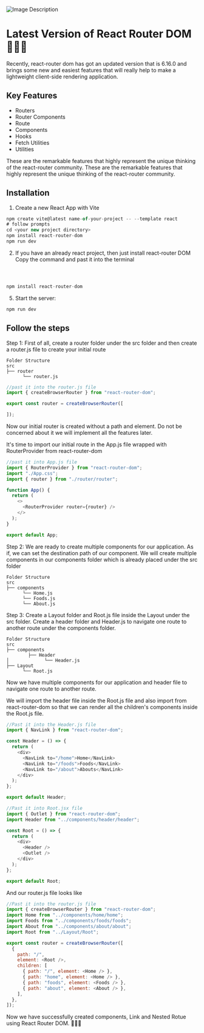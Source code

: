 
![Image Description](https://i.ibb.co/jvtTNxx/68747470733a2f2f692e6962622e636f2f33634b51707a6b2f312d75772d53417a6b6d612d4a4746662d302d476d762d5454.png)

# Latest Version of React Router DOM 🚀🚀🚀
 
Recently, react-router dom has got an updated version that is 6.16.0 and brings some new and easiest features that will really help to make a lightweight client-side rendering application.


## Key Features
- Routers
- Router Components
- Route
- Components
- Hooks
- Fetch Utilities
- Utilities

These are the remarkable features that highly represent the unique thinking of the react-router community. These are the remarkable features that highly represent the unique thinking of the react-router community.


## Installation
1. Create a new React App with Vite

```javascript
npm create vite@latest name-of-your-project -- --template react
# follow prompts
cd <your new project directory>
npm install react-router-dom
npm run dev
```

2. If you have an already react project, then just install react-router DOM
Copy the command and past it into the terminal

```javascript



npm install react-router-dom


```
5. Start the server: 
```javascript
npm run dev
```
## Follow the steps

Step 1: First of all, create a router folder under the src folder and then create a router.js file to create your initial route

```
Folder Structure
src
├── router
      └── router.js
```
```javascript
//past it into the router.js file
import { createBrowserRouter } from "react-router-dom";

export const router = createBrowserRouter([

]);
```
Now our initial router is created without a path and element. Do not be concerned about it we will implement all the features later.


It's time to import our initial route in the App.js file wrapped with RouterProvider from react-router-dom

```javascript
//past it into App.js file
import { RouterProvider } from "react-router-dom";
import "./App.css";
import { router } from "./router/router";

function App() {
  return (
    <>
      <RouterProvider router={router} />
    </>
  );
}

export default App;
```

Step 2: We are ready to create multiple components for our application. As if, we can set the destination path of our component. We will create multiple components in our components folder which is already placed under the src folder

```
Folder Structure
src
├── components
      └── Home.js
      └── Foods.js
      └── About.js
```

Step 3: Create a Layout folder and Root.js file inside the Layout under the src folder. Create a header folder and Header.js to navigate one route to another route under the components folder.

```
Folder Structure
src
├── components
        ├── Header
│             └── Header.js
├── Layout
      └── Root.js
```

Now we have multiple components for our application and header file to navigate one route to another route. 

We will import the header file inside the Root.js file and also import <Outlet /> from react-router-dom so that we can render all the children's components inside the Root.js file.

```javascript
//Past it into the Header.js file
import { NavLink } from "react-router-dom";

const Header = () => {
  return (
    <div>
      <NavLink to="/home">Home</NavLink>
      <NavLink to="/foods">Foods</NavLink>
      <NavLink to="/about">Abouts</NavLink>
    </div>
  );
};

export default Header;

```

```javascript
//Past it into Root.jsx file
import { Outlet } from "react-router-dom";
import Header from "../components/header/header";

const Root = () => {
  return (
    <div>
      <Header />
      <Outlet />
    </div>
  );
};

export default Root;
```
And our router.js file looks like

```javascript
//Past it into the router.js file
import { createBrowserRouter } from "react-router-dom";
import Home from "../components/home/home";
import Foods from "../components/foods/foods";
import About from "../components/about/about";
import Root from "../Layout/Root";

export const router = createBrowserRouter([
  {
    path: "/",
    element: <Root />,
    children: [
      { path: "/", element: <Home /> },
      { path: "home", element: <Home /> },
      { path: "foods", element: <Foods /> },
      { path: "about", element: <About /> },
    ],
  },
]);

```


Now we have successfully created components, Link and Nested Rotue using React Router DOM. 👏👏👏


